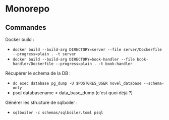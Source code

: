 # Monorepo

## Commandes

Docker build :
- `docker build --build-arg DIRECTORY=server --file server/Dockerfile --progress=plain . -t server`
- `docker build --build-arg DIRECTORY=book-handler --file book-handler/Dockerfile --progress=plain . -t book-handler`

Récupérer le schema de la DB :
- `dc exec database pg_dump -U $POSTGRES_USER novel_database --schema-only`
- psql databasename < data_base_dump (c'est quoi déjà ?)
  
Générer les structure de sqlboiler :
- `sqlboiler -c schemas/sqlboiler.toml psql`